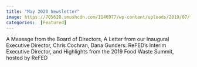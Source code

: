 ```yaml
---
title: "May 2020 Newsletter"
image: https://705628.smushcdn.com/1146977/wp-content/uploads/2019/07/food-waste.jpg?lossy=1&strip=1&webp=1
categories:  [Featured]
---
```

A Message from the Board of Directors, A Letter from our Inaugural Executive Director, Chris Cochran, Dana Gunders: ReFED’s Interim Executive Director, and Highlights from the 2019 Food Waste Summit, hosted by ReFED
